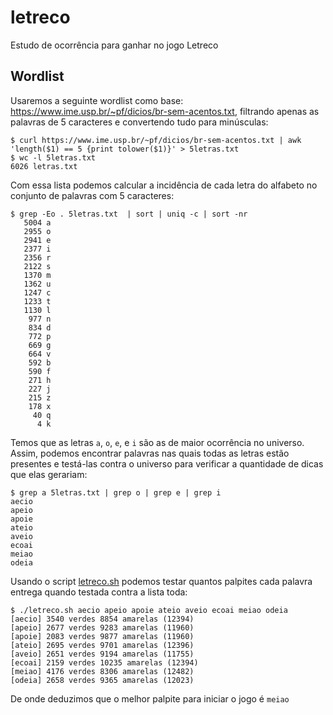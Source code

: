 # letreco
Estudo de ocorrência para ganhar no jogo Letreco

## Wordlist
Usaremos a seguinte wordlist como base: https://www.ime.usp.br/~pf/dicios/br-sem-acentos.txt, filtrando apenas as palavras de 5 caracteres e convertendo tudo para minúsculas:

```
$ curl https://www.ime.usp.br/~pf/dicios/br-sem-acentos.txt | awk 'length($1) == 5 {print tolower($1)}' > 5letras.txt
$ wc -l 5letras.txt
6026 letras.txt
```

Com essa lista podemos calcular a incidência de cada letra do alfabeto no conjunto de palavras com 5 caracteres:

```
$ grep -Eo . 5letras.txt  | sort | uniq -c | sort -nr
   5004 a
   2955 o
   2941 e
   2377 i
   2356 r
   2122 s
   1370 m
   1362 u
   1247 c
   1233 t
   1130 l
    977 n
    834 d
    772 p
    669 g
    664 v
    592 b
    590 f
    271 h
    227 j
    215 z
    178 x
     40 q
      4 k
```

Temos que as letras `a`, `o`, `e`, e `i` são as de maior ocorrência no universo. Assim, podemos encontrar palavras nas quais todas as letras estão presentes e testá-las contra o universo para verificar a quantidade de dicas que elas gerariam:

```
$ grep a 5letras.txt | grep o | grep e | grep i
aecio
apeio
apoie
ateio
aveio
ecoai
meiao
odeia
```

Usando o script [letreco.sh](letreco.sh) podemos testar quantos palpites cada palavra entrega quando testada contra a lista toda:

```
$ ./letreco.sh aecio apeio apoie ateio aveio ecoai meiao odeia
[aecio] 3540 verdes 8854 amarelas (12394)
[apeio] 2677 verdes 9283 amarelas (11960)
[apoie] 2083 verdes 9877 amarelas (11960)
[ateio] 2695 verdes 9701 amarelas (12396)
[aveio] 2651 verdes 9194 amarelas (11755)
[ecoai] 2159 verdes 10235 amarelas (12394)
[meiao] 4176 verdes 8306 amarelas (12482)
[odeia] 2658 verdes 9365 amarelas (12023)
```
De onde deduzimos que o melhor palpite para iniciar o jogo é `meiao`

